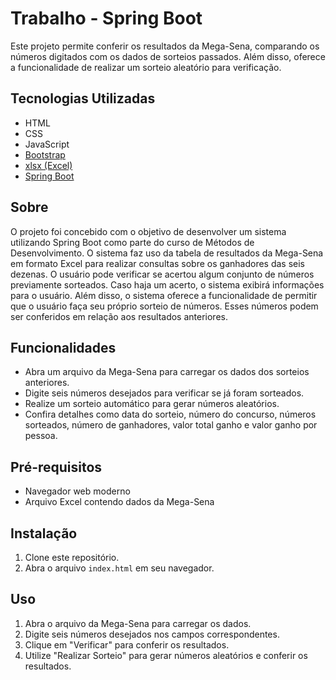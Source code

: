 # Trabalho - Spring Boot

Este projeto permite conferir os resultados da Mega-Sena, comparando os números digitados com os dados de sorteios passados. Além disso, oferece a funcionalidade de realizar um sorteio aleatório para verificação.

## Tecnologias Utilizadas

- HTML
- CSS
- JavaScript
- [Bootstrap](https://getbootstrap.com/)
- [xlsx (Excel)](https://github.com/SheetJS/sheetjs)
- [Spring Boot](https://spring.io/projects/spring-boot)

## Sobre

O projeto foi concebido com o objetivo de desenvolver um sistema utilizando Spring Boot como parte do curso de Métodos de Desenvolvimento. O sistema faz uso da tabela de resultados da Mega-Sena em formato Excel para realizar consultas sobre os ganhadores das seis dezenas. O usuário pode verificar se acertou algum conjunto de números previamente sorteados. Caso haja um acerto, o sistema exibirá informações para o usuário.
Além disso, o sistema oferece a funcionalidade de permitir que o usuário faça seu próprio sorteio de números. Esses números podem ser conferidos em relação aos resultados anteriores.

## Funcionalidades

- Abra um arquivo da Mega-Sena para carregar os dados dos sorteios anteriores.
- Digite seis números desejados para verificar se já foram sorteados.
- Realize um sorteio automático para gerar números aleatórios.
- Confira detalhes como data do sorteio, número do concurso, números sorteados, número de ganhadores, valor total ganho e valor ganho por pessoa.

## Pré-requisitos

- Navegador web moderno
- Arquivo Excel contendo dados da Mega-Sena

## Instalação

1. Clone este repositório.
2. Abra o arquivo `index.html` em seu navegador.

## Uso

1. Abra o arquivo da Mega-Sena para carregar os dados.
2. Digite seis números desejados nos campos correspondentes.
3. Clique em "Verificar" para conferir os resultados.
4. Utilize "Realizar Sorteio" para gerar números aleatórios e conferir os resultados.
